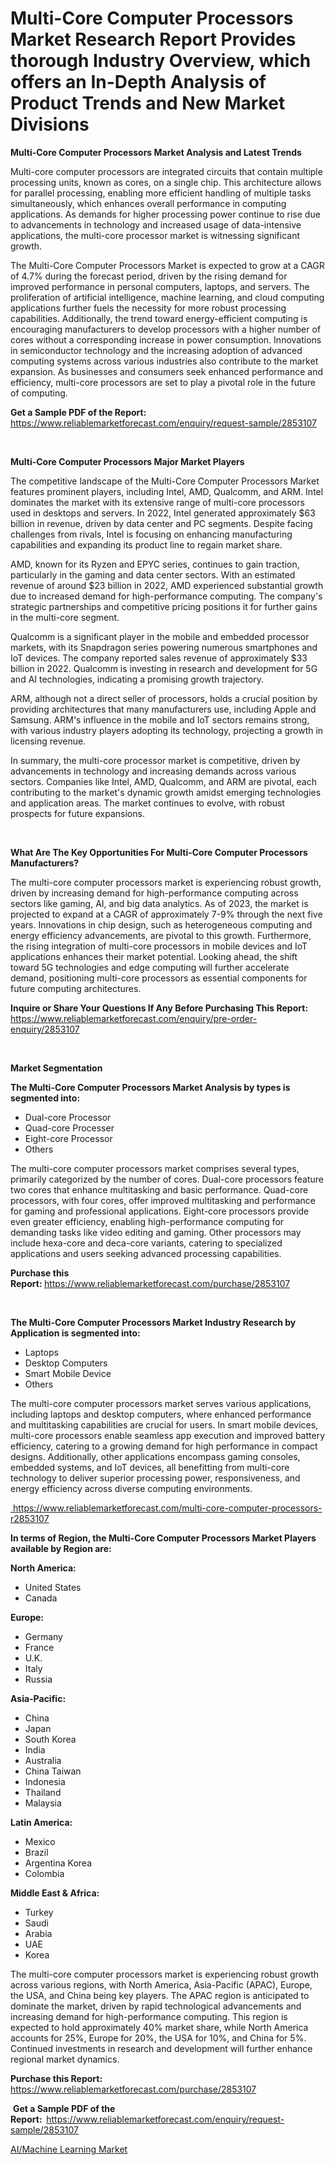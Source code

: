 <p><h1>Multi-Core Computer Processors Market Research Report Provides thorough Industry Overview, which offers an In-Depth Analysis of Product Trends and New Market Divisions</h1></p><p><strong>Multi-Core Computer Processors Market Analysis and Latest Trends</strong></p>
<p><p>Multi-core computer processors are integrated circuits that contain multiple processing units, known as cores, on a single chip. This architecture allows for parallel processing, enabling more efficient handling of multiple tasks simultaneously, which enhances overall performance in computing applications. As demands for higher processing power continue to rise due to advancements in technology and increased usage of data-intensive applications, the multi-core processor market is witnessing significant growth.</p><p>The Multi-Core Computer Processors Market is expected to grow at a CAGR of 4.7% during the forecast period, driven by the rising demand for improved performance in personal computers, laptops, and servers. The proliferation of artificial intelligence, machine learning, and cloud computing applications further fuels the necessity for more robust processing capabilities. Additionally, the trend toward energy-efficient computing is encouraging manufacturers to develop processors with a higher number of cores without a corresponding increase in power consumption. Innovations in semiconductor technology and the increasing adoption of advanced computing systems across various industries also contribute to the market expansion. As businesses and consumers seek enhanced performance and efficiency, multi-core processors are set to play a pivotal role in the future of computing.</p></p>
<p><strong>Get a Sample PDF of the Report:&nbsp;</strong> <a href="https://www.reliablemarketforecast.com/enquiry/request-sample/2853107?utm_campaign=3170&utm_medium=2&utm_source=Github&utm_content=ia&utm_term=11032025&utm_id=multi-core-computer-processors">https://www.reliablemarketforecast.com/enquiry/request-sample/2853107</a></p>
<p>&nbsp;</p>
<p><strong>Multi-Core Computer Processors Major Market Players</strong></p>
<p><p>The competitive landscape of the Multi-Core Computer Processors Market features prominent players, including Intel, AMD, Qualcomm, and ARM. Intel dominates the market with its extensive range of multi-core processors used in desktops and servers. In 2022, Intel generated approximately $63 billion in revenue, driven by data center and PC segments. Despite facing challenges from rivals, Intel is focusing on enhancing manufacturing capabilities and expanding its product line to regain market share.</p><p>AMD, known for its Ryzen and EPYC series, continues to gain traction, particularly in the gaming and data center sectors. With an estimated revenue of around $23 billion in 2022, AMD experienced substantial growth due to increased demand for high-performance computing. The company's strategic partnerships and competitive pricing positions it for further gains in the multi-core segment.</p><p>Qualcomm is a significant player in the mobile and embedded processor markets, with its Snapdragon series powering numerous smartphones and IoT devices. The company reported sales revenue of approximately $33 billion in 2022. Qualcomm is investing in research and development for 5G and AI technologies, indicating a promising growth trajectory.</p><p>ARM, although not a direct seller of processors, holds a crucial position by providing architectures that many manufacturers use, including Apple and Samsung. ARM's influence in the mobile and IoT sectors remains strong, with various industry players adopting its technology, projecting a growth in licensing revenue.</p><p>In summary, the multi-core processor market is competitive, driven by advancements in technology and increasing demands across various sectors. Companies like Intel, AMD, Qualcomm, and ARM are pivotal, each contributing to the market's dynamic growth amidst emerging technologies and application areas. The market continues to evolve, with robust prospects for future expansions.</p></p>
<p>&nbsp;</p>
<p><strong>What Are The Key Opportunities For Multi-Core Computer Processors Manufacturers?</strong></p>
<p><p>The multi-core computer processors market is experiencing robust growth, driven by increasing demand for high-performance computing across sectors like gaming, AI, and big data analytics. As of 2023, the market is projected to expand at a CAGR of approximately 7-9% through the next five years. Innovations in chip design, such as heterogeneous computing and energy efficiency advancements, are pivotal to this growth. Furthermore, the rising integration of multi-core processors in mobile devices and IoT applications enhances their market potential. Looking ahead, the shift toward 5G technologies and edge computing will further accelerate demand, positioning multi-core processors as essential components for future computing architectures.</p></p>
<p><strong>Inquire or Share Your Questions If Any Before Purchasing This Report:</strong> <a href="https://www.reliablemarketforecast.com/enquiry/pre-order-enquiry/2853107?utm_campaign=3170&utm_medium=2&utm_source=Github&utm_content=ia&utm_term=11032025&utm_id=multi-core-computer-processors">https://www.reliablemarketforecast.com/enquiry/pre-order-enquiry/2853107</a></p>
<p>&nbsp;</p>
<p><strong>Market Segmentation</strong></p>
<p><strong>The Multi-Core Computer Processors Market Analysis by types is segmented into:</strong></p>
<p><ul><li>Dual-core Processor</li><li>Quad-core Processer</li><li>Eight-core Processor</li><li>Others</li></ul></p>
<p><p>The multi-core computer processors market comprises several types, primarily categorized by the number of cores. Dual-core processors feature two cores that enhance multitasking and basic performance. Quad-core processors, with four cores, offer improved multitasking and performance for gaming and professional applications. Eight-core processors provide even greater efficiency, enabling high-performance computing for demanding tasks like video editing and gaming. Other processors may include hexa-core and deca-core variants, catering to specialized applications and users seeking advanced processing capabilities.</p></p>
<p><strong>Purchase this Report:&nbsp;</strong><a href="https://www.reliablemarketforecast.com/purchase/2853107?utm_campaign=3170&utm_medium=2&utm_source=Github&utm_content=ia&utm_term=11032025&utm_id=multi-core-computer-processors">https://www.reliablemarketforecast.com/purchase/2853107</a></p>
<p>&nbsp;</p>
<p><strong>The Multi-Core Computer Processors Market Industry Research by Application is segmented into:</strong></p>
<p><ul><li>Laptops</li><li>Desktop Computers</li><li>Smart Mobile Device</li><li>Others</li></ul></p>
<p><p>The multi-core computer processors market serves various applications, including laptops and desktop computers, where enhanced performance and multitasking capabilities are crucial for users. In smart mobile devices, multi-core processors enable seamless app execution and improved battery efficiency, catering to a growing demand for high performance in compact designs. Additionally, other applications encompass gaming consoles, embedded systems, and IoT devices, all benefitting from multi-core technology to deliver superior processing power, responsiveness, and energy efficiency across diverse computing environments.</p></p>
<p><a href="https://www.reliablemarketforecast.com/multi-core-computer-processors-r2853107?utm_campaign=3170&utm_medium=2&utm_source=Github&utm_content=ia&utm_term=11032025&utm_id=multi-core-computer-processors">&nbsp;https://www.reliablemarketforecast.com/multi-core-computer-processors-r2853107</a></p>
<p><strong>In terms of Region, the Multi-Core Computer Processors Market Players available by Region are:</strong></p>
<p>
    <p> <strong> North America: </strong>
        <ul>
            <li>United States</li>
            <li>Canada</li>
        </ul>
        </p> 
    <p> <strong> Europe: </strong>
        <ul>
            <li>Germany</li>
            <li>France</li>
            <li>U.K.</li>
            <li>Italy</li>
            <li>Russia</li>
        </ul>
        </p> 
    <p> <strong> Asia-Pacific: </strong>
        <ul>
            <li>China</li>
            <li>Japan</li>
            <li>South Korea</li>
            <li>India</li>
            <li>Australia</li>
            <li>China Taiwan</li>
            <li>Indonesia</li>
            <li>Thailand</li>
            <li>Malaysia</li>
        </ul>
        </p> 
    <p> <strong> Latin America: </strong>
        <ul>
            <li>Mexico</li>
            <li>Brazil</li>
            <li>Argentina Korea</li>
            <li>Colombia</li>
        </ul>
        </p> 
    <p> <strong> Middle East & Africa: </strong>
        <ul>
            <li>Turkey</li>
            <li>Saudi</li>
            <li>Arabia</li>
            <li>UAE</li>
            <li>Korea</li>
        </ul>
    </p>
    </p>
<p><p>The multi-core computer processors market is experiencing robust growth across various regions, with North America, Asia-Pacific (APAC), Europe, the USA, and China being key players. The APAC region is anticipated to dominate the market, driven by rapid technological advancements and increasing demand for high-performance computing. This region is expected to hold approximately 40% market share, while North America accounts for 25%, Europe for 20%, the USA for 10%, and China for 5%. Continued investments in research and development will further enhance regional market dynamics.</p></p>
<p><strong>Purchase this Report: </strong><a href="https://www.reliablemarketforecast.com/purchase/2853107?utm_campaign=3170&utm_medium=2&utm_source=Github&utm_content=ia&utm_term=11032025&utm_id=multi-core-computer-processors">https://www.reliablemarketforecast.com/purchase/2853107</a></p>
<p>&nbsp;<strong>Get a Sample PDF of the Report:&nbsp;&nbsp;</strong><a href="https://www.reliablemarketforecast.com/enquiry/request-sample/2853107?utm_campaign=3170&utm_medium=2&utm_source=Github&utm_content=ia&utm_term=11032025&utm_id=multi-core-computer-processors">https://www.reliablemarketforecast.com/enquiry/request-sample/2853107</a></p>
<p><strong></strong></p>
<p><p><a href="https://github.com/leoustolja/Market-Research-Report-List-1/blob/main/aimachine-learning-market.md?utm_campaign=3170&utm_medium=2&utm_source=Github&utm_content=ia&utm_term=11032025&utm_id=multi-core-computer-processors">AI/Machine Learning Market</a></p></p>